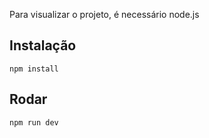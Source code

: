Para visualizar o projeto, é necessário node.js
## Instalação ##
```
npm install
```
## Rodar ##
```
npm run dev
```
